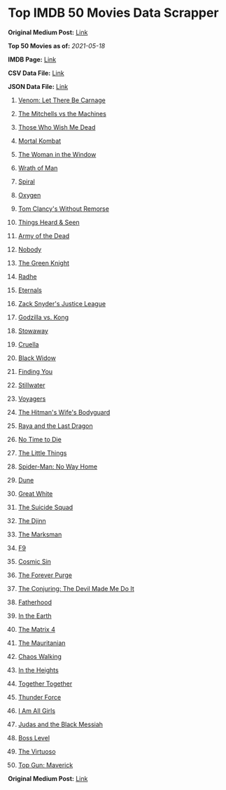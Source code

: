 # Top IMDB 50 Movies Data Scrapper

**Original Medium Post:** [Link](https://medium.com/@nishantsahoo/which-movie-should-i-watch-5c83a3c0f5b1) 

**Top 50 Movies as of:** _2021-05-18_

**IMDB Page:** [Link](http://www.imdb.com/search/title?release_date=2021,2021&title_type=feature)

**CSV Data File:** [Link](/Data/data.csv)

**JSON Data File:** [Link](/Data/data.json)

1. [Venom: Let There Be Carnage](https://www.imdb.com/title/tt7097896/?ref_=adv_li_tt)

2. [The Mitchells vs the Machines](https://www.imdb.com/title/tt7979580/?ref_=adv_li_tt)

3. [Those Who Wish Me Dead](https://www.imdb.com/title/tt3215824/?ref_=adv_li_tt)

4. [Mortal Kombat](https://www.imdb.com/title/tt0293429/?ref_=adv_li_tt)

5. [The Woman in the Window](https://www.imdb.com/title/tt6111574/?ref_=adv_li_tt)

6. [Wrath of Man](https://www.imdb.com/title/tt11083552/?ref_=adv_li_tt)

7. [Spiral](https://www.imdb.com/title/tt10342730/?ref_=adv_li_tt)

8. [Oxygen](https://www.imdb.com/title/tt6341832/?ref_=adv_li_tt)

9. [Tom Clancy's Without Remorse](https://www.imdb.com/title/tt0499097/?ref_=adv_li_tt)

10. [Things Heard & Seen](https://www.imdb.com/title/tt10962368/?ref_=adv_li_tt)

11. [Army of the Dead](https://www.imdb.com/title/tt0993840/?ref_=adv_li_tt)

12. [Nobody](https://www.imdb.com/title/tt7888964/?ref_=adv_li_tt)

13. [The Green Knight](https://www.imdb.com/title/tt9243804/?ref_=adv_li_tt)

14. [Radhe](https://www.imdb.com/title/tt10888594/?ref_=adv_li_tt)

15. [Eternals](https://www.imdb.com/title/tt9032400/?ref_=adv_li_tt)

16. [Zack Snyder's Justice League](https://www.imdb.com/title/tt12361974/?ref_=adv_li_tt)

17. [Godzilla vs. Kong](https://www.imdb.com/title/tt5034838/?ref_=adv_li_tt)

18. [Stowaway](https://www.imdb.com/title/tt9203694/?ref_=adv_li_tt)

19. [Cruella](https://www.imdb.com/title/tt3228774/?ref_=adv_li_tt)

20. [Black Widow](https://www.imdb.com/title/tt3480822/?ref_=adv_li_tt)

21. [Finding You](https://www.imdb.com/title/tt8760280/?ref_=adv_li_tt)

22. [Stillwater](https://www.imdb.com/title/tt10696896/?ref_=adv_li_tt)

23. [Voyagers](https://www.imdb.com/title/tt9664108/?ref_=adv_li_tt)

24. [The Hitman's Wife's Bodyguard](https://www.imdb.com/title/tt8385148/?ref_=adv_li_tt)

25. [Raya and the Last Dragon](https://www.imdb.com/title/tt5109280/?ref_=adv_li_tt)

26. [No Time to Die](https://www.imdb.com/title/tt2382320/?ref_=adv_li_tt)

27. [The Little Things](https://www.imdb.com/title/tt10016180/?ref_=adv_li_tt)

28. [Spider-Man: No Way Home](https://www.imdb.com/title/tt10872600/?ref_=adv_li_tt)

29. [Dune](https://www.imdb.com/title/tt1160419/?ref_=adv_li_tt)

30. [Great White](https://www.imdb.com/title/tt8435002/?ref_=adv_li_tt)

31. [The Suicide Squad](https://www.imdb.com/title/tt6334354/?ref_=adv_li_tt)

32. [The Djinn](https://www.imdb.com/title/tt9352356/?ref_=adv_li_tt)

33. [The Marksman](https://www.imdb.com/title/tt6902332/?ref_=adv_li_tt)

34. [F9](https://www.imdb.com/title/tt5433138/?ref_=adv_li_tt)

35. [Cosmic Sin](https://www.imdb.com/title/tt11762434/?ref_=adv_li_tt)

36. [The Forever Purge](https://www.imdb.com/title/tt10327252/?ref_=adv_li_tt)

37. [The Conjuring: The Devil Made Me Do It](https://www.imdb.com/title/tt7069210/?ref_=adv_li_tt)

38. [Fatherhood](https://www.imdb.com/title/tt4733624/?ref_=adv_li_tt)

39. [In the Earth](https://www.imdb.com/title/tt13429362/?ref_=adv_li_tt)

40. [The Matrix 4](https://www.imdb.com/title/tt10838180/?ref_=adv_li_tt)

41. [The Mauritanian](https://www.imdb.com/title/tt4761112/?ref_=adv_li_tt)

42. [Chaos Walking](https://www.imdb.com/title/tt2076822/?ref_=adv_li_tt)

43. [In the Heights](https://www.imdb.com/title/tt1321510/?ref_=adv_li_tt)

44. [Together Together](https://www.imdb.com/title/tt11285280/?ref_=adv_li_tt)

45. [Thunder Force](https://www.imdb.com/title/tt10121392/?ref_=adv_li_tt)

46. [I Am All Girls](https://www.imdb.com/title/tt9013182/?ref_=adv_li_tt)

47. [Judas and the Black Messiah](https://www.imdb.com/title/tt9784798/?ref_=adv_li_tt)

48. [Boss Level](https://www.imdb.com/title/tt7638348/?ref_=adv_li_tt)

49. [The Virtuoso](https://www.imdb.com/title/tt4136456/?ref_=adv_li_tt)

50. [Top Gun: Maverick](https://www.imdb.com/title/tt1745960/?ref_=adv_li_tt)

**Original Medium Post:** [Link](https://medium.com/@nishantsahoo/which-movie-should-i-watch-5c83a3c0f5b1) 
